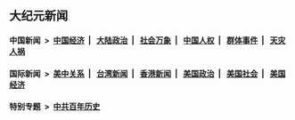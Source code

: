 ## 大纪元新闻

#### 中国新闻 &nbsp;>&nbsp; [中国经济](indexes/ncid283/README.md?03190845) &nbsp;| &nbsp; [大陆政治](indexes/ncid277/README.md?03190845) &nbsp;| &nbsp; [社会万象](indexes/ncid282/README.md?03190845) &nbsp;| &nbsp; [中国人权](indexes/ncid278/README.md?03190845) &nbsp;| &nbsp; [群体事件](indexes/ncid279/README.md?03190845) &nbsp;| &nbsp; [天灾人祸](indexes/ncid280/README.md?03190845)

#### 国际新闻 &nbsp;>&nbsp; [美中关系](indexes/nf1412576/README.md?03190845) &nbsp;| &nbsp; [台湾新闻](indexes/ncid1349361/README.md?03190845) &nbsp;| &nbsp; [香港新闻](indexes/ncid1349362/README.md?03190845) &nbsp;| &nbsp; [美国政治](indexes/ncid1078159/README.md?03190845) &nbsp;| &nbsp; [美国社会](indexes/ncid1078160/README.md?03190845) &nbsp;| &nbsp; [美国经济](indexes/ncid1078158/README.md?03190845)

#### 特别专题 &nbsp;>&nbsp; [中共百年历史](https://github.com/epoch-news/epoch-special/blob/master/README.md?03190845)  
